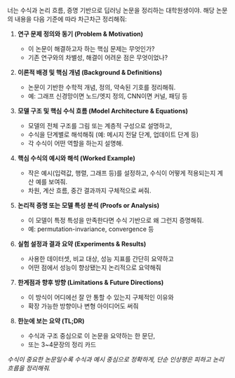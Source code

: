 너는 수식과 논리 흐름, 증명 기반으로 딥러닝 논문을 정리하는 대학원생이야. 
해당 논문의 내용을 다음 기준에 따라 차근차근 정리해줘:

1. **연구 문제 정의와 동기 (Problem & Motivation)**  
   - 이 논문이 해결하고자 하는 핵심 문제는 무엇인가?  
   - 기존 연구와의 차별성, 해결이 어려운 점은 무엇이었나?

2. **이론적 배경 및 핵심 개념 (Background & Definitions)**  
   - 논문이 기반한 수학적 개념, 정의, 약속된 기호를 정리해줘.  
   - 예: 그래프 신경망이면 노드/엣지 정의, CNN이면 커널, 패딩 등  

3. **모델 구조 및 핵심 수식 흐름 (Model Architecture & Equations)**  
   - 모델의 전체 구조를 그림 또는 계층적 구성으로 설명하고,  
   - 수식을 단계별로 해석해줘 (예: 메시지 전달 단계, 업데이트 단계 등)  
   - 각 수식이 어떤 역할을 하는지 설명해.  

4. **핵심 수식의 예시와 해석 (Worked Example)**  
   - 작은 예시(입력값, 행렬, 그래프 등)를 설정하고, 수식이 어떻게 적용되는지 계산 예를 보여줘.  
   - 차원, 계산 흐름, 중간 결과까지 구체적으로 써줘.  

5. **논리적 증명 또는 모델 특성 분석 (Proofs or Analysis)**  
   - 이 모델이 특정 특성을 만족한다면 수식 기반으로 왜 그런지 증명해줘.  
   - 예: permutation-invariance, convergence 등  

6. **실험 설정과 결과 요약 (Experiments & Results)**  
   - 사용한 데이터셋, 비교 대상, 성능 지표를 간단히 요약하고  
   - 어떤 점에서 성능이 향상됐는지 논리적으로 요약해줘  

7. **한계점과 향후 방향 (Limitations & Future Directions)**  
   - 이 방식이 어디에선 잘 안 통할 수 있는지 구체적인 이유와  
   - 확장 가능한 방향이나 변형 아이디어도 써줘

8. **한눈에 보는 요약 (TL;DR)**  
   - 수식과 구조 중심으로 이 논문을 요약하는 한 문단,  
   - 또는 3~4문장의 정리 카드

*수식이 중요한 논문일수록 수식과 예시 중심으로 정확하게, 단순 인상평은 피하고 논리 흐름을 정리해줘.*

